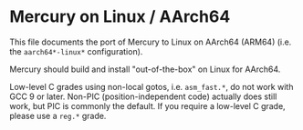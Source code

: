 Mercury on Linux / AArch64
==========================

This file documents the port of Mercury to Linux on AArch64 (ARM64)
(i.e. the `aarch64*-linux*` configuration).

Mercury should build and install "out-of-the-box" on Linux for AArch64.

Low-level C grades using non-local gotos, i.e. `asm_fast.*`, do not work
with GCC 9 or later. Non-PIC (position-independent code) actually does
still work, but PIC is commonly the default.
If you require a low-level C grade, please use a `reg.*` grade.
